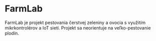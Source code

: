 # FarmLab
FarmLab je projekt pestovania čerstvej zeleniny a ovocia s využitím mikrkontrolérov a IoT sietí. Projekt sa neorientuje na veľko-pestovanie plodín.
